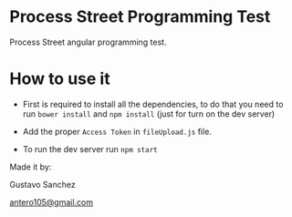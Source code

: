 # Process Street Programming Test

Process Street angular programming test.


# How to use it


* First is required to install all the dependencies, to do that you need to run `bower install` and `npm install` (just for turn on the dev server)

* Add the proper `Access Token` in `fileUpload.js` file.

* To run the dev server run `npm start`



Made it by:

Gustavo Sanchez

antero105@gmail.com
